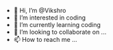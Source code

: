 - 👋 Hi, I’m @Vikshro
- 👀 I’m interested in coding 
- 🌱 I’m currently learning coding 
- 💞️ I’m looking to collaborate on ...
- 📫 How to reach me ...

<!---
Vikshro/Vikshro is a ✨ special ✨ repository because its `README.md` (this file) appears on your GitHub profile.
You can click the Preview link to take a look at your changes.
--->
